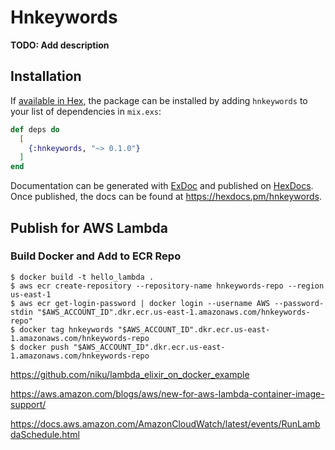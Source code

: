 # Hnkeywords

**TODO: Add description**

## Installation

If [available in Hex](https://hex.pm/docs/publish), the package can be installed
by adding `hnkeywords` to your list of dependencies in `mix.exs`:

```elixir
def deps do
  [
    {:hnkeywords, "~> 0.1.0"}
  ]
end
```

Documentation can be generated with [ExDoc](https://github.com/elixir-lang/ex_doc)
and published on [HexDocs](https://hexdocs.pm). Once published, the docs can
be found at <https://hexdocs.pm/hnkeywords>.

## Publish for AWS Lambda

### Build Docker and Add to ECR Repo
```
$ docker build -t hello_lambda .
$ aws ecr create-repository --repository-name hnkeywords-repo --region us-east-1
$ aws ecr get-login-password | docker login --username AWS --password-stdin "$AWS_ACCOUNT_ID".dkr.ecr.us-east-1.amazonaws.com/hnkeywords-repo"
$ docker tag hnkeywords "$AWS_ACCOUNT_ID".dkr.ecr.us-east-1.amazonaws.com/hnkeywords-repo
$ docker push "$AWS_ACCOUNT_ID".dkr.ecr.us-east-1.amazonaws.com/hnkeywords-repo
```

https://github.com/niku/lambda_elixir_on_docker_example

https://aws.amazon.com/blogs/aws/new-for-aws-lambda-container-image-support/

https://docs.aws.amazon.com/AmazonCloudWatch/latest/events/RunLambdaSchedule.html

